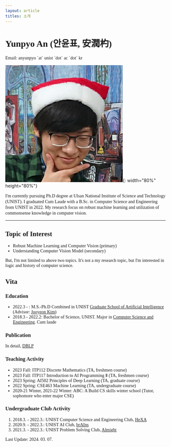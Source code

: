 ```yaml
---
layout: article
titles: 소개
---
```


<h1>
<span style="font-family: 'Sanchez'!important;">Yunpyo An (안윤표, 安潤杓)</span>
</h1>

<span style="font-family: 'Sanchez'!important;">
Email: anyunpyo `at` unist `dot` ac `dot` kr
</span>

<div class="grid-container">
<div class="grid grid--p-3">
<div class="cell cell--12 cell--md-10 cell--lg-4 cell--center" markdown="1">

![Profile](/assets/images/YunpyoAn_profile.jpg){: width="80%" height="80%"} 

</div>
<div class="cell cell--12 cell--md-10 cell--lg-8" markdown="1">

<span style="font-family: 'Sanchez'!important;">
I'm currently pursuing Ph.D degree at Ulsan National Institute of Science and Technology (UNIST). I graduated Cum Laude with a B.Sc. in Computer Science and Engineering from UNIST in 2022. My research focus on robust machine learning and utilization of commonsense knowledge in computer vision. 
</span>

</div>
</div>
</div>

---

<span style="font-family: 'Sanchez'!important;">

## Topic of Interest

- Robust Machine Learning and Computer Vision (primary)
- Understanding Computer Vision Model (secondary)

But, I'm not limited to above two topics. It's not a my research topic, but I'm interested in logic and history of computer science.

## Vita

### Education

- 2022.3 - : M.S.-Ph.D Combined in UNIST [Graduate School of Artificial Intelligence](https://aigs.unist.ac.kr/web/index.php) (Advisor: [Jooyeon Kim](https://jyscardioid.github.io/))
- 2018.3 - 2022.2: Bachelor of Science, UNIST. Major in [Computer Science and Engineering](https://cse.unist.ac.kr). Cum laude 

### Publication

<!---
If you can read this line, you may see raw HTML page
I don't want to show this paper anymore.
If you want to contact relate to this paper, please contact Prof. Kwang In Kim (kimkin@postech.ac.kr) who is previous advisor. I kicked the MLV lab for unavoidable reasons.
1. Yunpyo An, Suyeong Park, and Kwang in Kim. “[Active Learning Guided by Efficient Surrogate Learners](https://arxiv.org/abs/2301.02761)”, AAAI 2024.
--->
In detail, [DBLP](https://dblp.org/pid/337/1619.html)

### Teaching Activity

- 2023 Fall: ITP112 Discrete Mathematics (TA, freshmen course)
- 2023 Fall: ITP117 Introduction to AI Programming Ⅱ (TA, freshmen course)
- 2023 Spring: AI502 Principles of Deep Learning (TA, graduate course)
- 2022 Spring: CSE463 Machine Learning (TA, undergraduate course)
- 2020-21 Winter, 2021-22 Winter: ABC: A Build CS skills winter school (Tutor, sophomore who enter major CSE)

### Undergraduate Club Activity

1. 2018.3. - 2022.3.: UNIST Computer Science and Engineering Club, [HeXA](http://www.hexa.pro)
2. 2020.9. - 2022.3.: UNIST AI Club, [brAIns](https://unist-brains.github.io)
3. 2021.3. - 2022.3.: UNIST Problem Solving Club, [Almight](https://unist-almight.github.io)

Last Update: 2024. 03. 07.

</span>